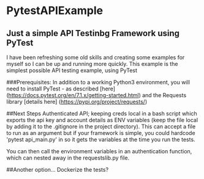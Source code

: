 # PytestAPIExample
## Just a simple API Testinbg Framework using PyTest

I have been refreshing some old skills and creating some examples for myself so I can be up and running more quickly.  This example is the simplest possible API testing example, using PyTest

###Prerequisites:
In addition to a working Python3 environment, you will need to install PyTest - as described [here] (https://docs.pytest.org/en/7.1.x/getting-started.html) and the Requests library [details here] (https://pypi.org/project/requests/)

##Next Steps
Authenticated API; keeping creds local in a bash script which exports the api key and account details as ENV variables (keep the file local by adding it to the .gitignore in the project directory). This can accept a file to run as an argument but if your framework is simple, you could hardcode 'pytest api_main.py' in so it gets the variables at the time you run the tests.

You can then call the environment variables in an authentication function, which can nested away in the requestslib.py file.

##Another option...
Dockerize the tests?


